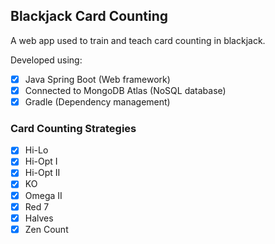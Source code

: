 ## Blackjack Card Counting

A web app used to train and teach card counting in blackjack.

Developed using:
- [x] Java Spring Boot (Web framework)
- [x] Connected to MongoDB Atlas (NoSQL database)
- [x] Gradle (Dependency management)

### Card Counting Strategies

- [x] Hi-Lo
- [x] Hi-Opt I
- [x] Hi-Opt II
- [x] KO
- [x] Omega II
- [x] Red 7
- [x] Halves
- [x] Zen Count
